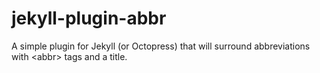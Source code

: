jekyll-plugin-abbr
==================

A simple plugin for Jekyll (or Octopress) that will surround abbreviations with &lt;abbr> tags and a title.